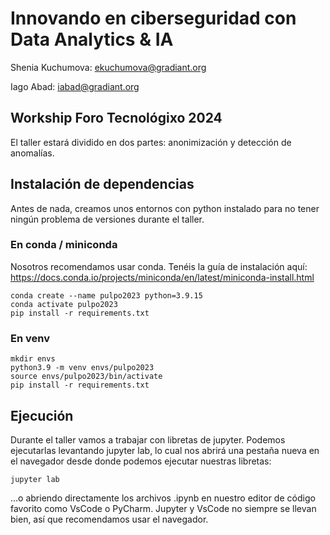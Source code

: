 # Innovando en ciberseguridad con Data Analytics & IA

Shenia Kuchumova: ekuchumova@gradiant.org

Iago Abad: iabad@gradiant.org

## Workship Foro Tecnológixo 2024

El taller estará dividido en dos partes: anonimización y detección de anomalías.

## Instalación de dependencias

Antes de nada, creamos unos entornos con python instalado para no tener ningún problema de versiones durante el taller.

### En conda / miniconda

Nosotros recomendamos usar conda.
Tenéis la guía de instalación aquí: https://docs.conda.io/projects/miniconda/en/latest/miniconda-install.html

```
conda create --name pulpo2023 python=3.9.15
conda activate pulpo2023
pip install -r requirements.txt
```

### En venv
```
mkdir envs 
python3.9 -m venv envs/pulpo2023
source envs/pulpo2023/bin/activate
pip install -r requirements.txt
```

## Ejecución

Durante el taller vamos a trabajar con libretas de jupyter.
Podemos ejecutarlas levantando jupyter lab, lo cual nos abrirá una pestaña nueva en el navegador desde donde podemos ejecutar nuestras libretas: 

```
jupyter lab
```

...o abriendo directamente los archivos .ipynb en nuestro editor de código favorito como VsCode o PyCharm. Jupyter y VsCode no siempre se llevan bien, así que recomendamos usar el navegador.
